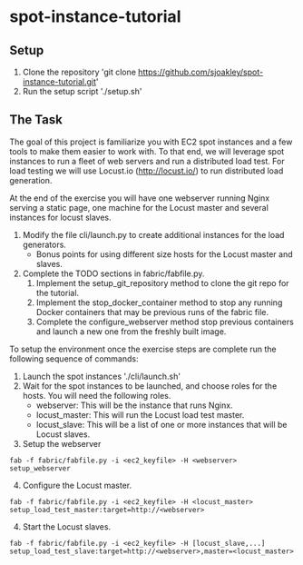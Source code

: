 # spot-instance-tutorial

## Setup
1. Clone the repository 'git clone https://github.com/sjoakley/spot-instance-tutorial.git'
2. Run the setup script './setup.sh'

## The Task
The goal of this project is familiarize you with EC2 spot instances and a few
tools to make them easier to work with. To that end, we will leverage spot
instances to run a fleet of web servers and run a distributed load test. For
load testing we will use Locust.io (http://locust.io/) to run distributed
load generation.

At the end of the exercise you will have one webserver running Nginx serving a
static page, one machine for the Locust master and several instances for locust
slaves.

1. Modify the file cli/launch.py to create additional instances for the load generators.
    * Bonus points for using different size hosts for the Locust master and slaves.
2. Complete the TODO sections in fabric/fabfile.py.
    1. Implement the setup\_git\_repository method to clone the git repo for the tutorial.
    2. Implement the stop\_docker\_container method to stop any running Docker containers that may be previous runs of the fabric file.
    3. Complete the configure\_webserver method stop previous containers and launch a new one from the freshly built image.


To setup the environment once the exercise steps are complete run the following
sequence of commands:

1. Launch the spot instances './cli/launch.sh'
2. Wait for the spot instances to be launched, and choose roles for the hosts. You will need the following roles.
    * webserver: This will be the instance that runs Nginx.
    * locust_master: This will run the Locust load test master.
    * locust_slave: This will be a list of one or more instances that will be Locust slaves.
3. Setup the webserver
```
fab -f fabric/fabfile.py -i <ec2_keyfile> -H <webserver> setup_webserver
```
4. Configure the Locust master.
```
fab -f fabric/fabfile.py -i <ec2_keyfile> -H <locust_master> setup_load_test_master:target=http://<webserver>
```
4. Start the Locust slaves.
```
fab -f fabric/fabfile.py -i <ec2_keyfile> -H [locust_slave,...] setup_load_test_slave:target=http://<webserver>,master=<locust_master>
```
